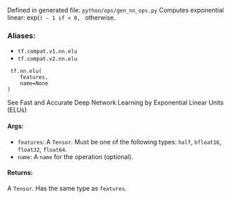 Defined in generated file: `python/ops/gen_nn_ops.py`
Computes exponential linear: exp(``) - 1 if < 0, `` otherwise.
### Aliases:
- `tf.compat.v1.nn.elu`
- `tf.compat.v2.nn.elu`

```
 tf.nn.elu(
    features,
    name=None
)
```
See Fast and Accurate Deep Network Learning by Exponential Linear Units (ELUs)
#### Args:
- `features`: A `Tensor`. Must be one of the following types: `half`, `bfloat16`, `float32`, `float64`.
- `name`: A `name` for the operation (optional).
#### Returns:
A `Tensor`. Has the same type as `features`.

